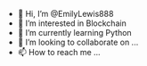 - 👋 Hi, I’m @EmilyLewis888
- 👀 I’m interested in Blockchain
- 🌱 I’m currently learning Python
- 💞️ I’m looking to collaborate on ...
- 📫 How to reach me ...

<!---
EmilyLewis888/EmilyLewis888 is a ✨ special ✨ repository because its `README.md` (this file) appears on your GitHub profile.
You can click the Preview link to take a look at your changes.
--->
